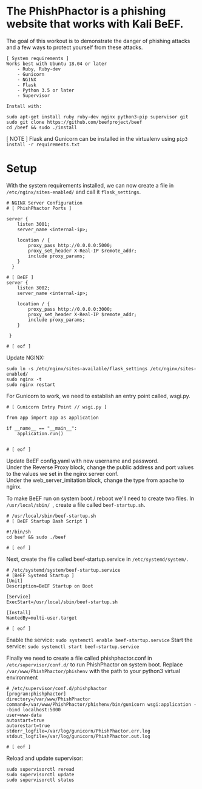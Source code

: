 # The PhishPhactor is a phishing website that works with Kali BeEF.
The goal of this workout is to demonstrate the danger of phishing attacks and a few ways to protect yourself from these attacks.
```
[ System requirements ]
Works best with Ubuntu 18.04 or later
	- Ruby, Ruby-dev
	- Gunicorn
	- NGINX
	- Flask
	- Python 3.5 or later
	- Supervisor

Install with:	

sudo apt-get install ruby ruby-dev nginx python3-pip supervisor git
sudo git clone https://github.com/beefproject/beef
cd /beef && sudo ./install
```
[ NOTE ] Flask and Gunicorn can be installed in the virtualenv using ```pip3 install -r requirements.txt```   

# Setup
With the system requirements installed, we can now create a file in ```/etc/nginx/sites-enabled/``` and call it ```flask_settings```.

```
# NGINX Server Configuration
# [ PhishPhactor Ports ]

server {
	listen 3001;
	server_name <internal-ip>;
	
	location / {
		proxy_pass http://0.0.0.0:5000;
		proxy_set_header X-Real-IP $remote_addr;
		include proxy_params;
	}
  }

# [ BeEF ]
server {
	listen 3002;
	server_name <internal-ip>;

	location / {
		proxy_pass http://0.0.0.0:3000;
		proxy_set_header X-Real-IP $remote_addr;
		include proxy_params;
	}

 }

# [ eof ]
```
Update NGINX:   
```
sudo ln -s /etc/nginx/sites-available/flask_settings /etc/nginx/sites-enabled/
sudo nginx -t
sudo nginx restart
```   
For Gunicorn to work, we need to establish an entry point called, wsgi.py.

```
# [ Gunicorn Entry Point // wsgi.py ]

from app import app as application

if __name__ == "__main__":
	application.run()


# [ eof ]
```   
Update BeEF config.yaml with new username and password.   
Under the Reverse Proxy block, change the public address and port values to the values we set in the nginx server conf.   
Under the web_server_imitation block, change the type from apache to nginx.   

To make BeEF run on system boot / reboot we'll need to create two files.
In ```/usr/local/sbin/ ```, create a file called ```beef-startup.sh```.
``` 
# /usr/local/sbin/beef-startup.sh
# [ BeEF Startup Bash Script ]

#!/bin/sh
cd beef && sudo ./beef

# [ eof ]
```

Next, create the file called beef-startup.service in ```/etc/systemd/system/```.

```
# /etc/systemd/system/beef-startup.service
# [BeEF Systemd Startup ]
[Unit]
Description=BeEF Startup on Boot

[Service]
ExecStart=/usr/local/sbin/beef-startup.sh

[Install]
WantedBy=multi-user.target

# [ eof ]
```
Enable the service: ```sudo systemctl enable beef-startup.service```
Start the service: ```sudo systemctl start beef-startup.service```   

Finally we need to create a file called phishphactor.conf in ```/etc/supervisor/conf.d/``` to run PhishPhactor on system boot. Replace ```/var/www/PhishPhactor/phishenv``` with the path to your python3 virtual environment   
```
# /etc/supervisor/conf.d/phishphactor
[program:phishphactor]
directory=/var/www/PhishPhactor
command=/var/www/PhishPhactor/phishenv/bin/gunicorn wsgi:application --bind localhost:5000
user=www-data
autostart=true
autorestart=true
stderr_logfile=/var/log/gunicorn/PhishPhactor.err.log
stdout_logfile=/var/log/gunicorn/PhishPhactor.out.log

# [ eof ]
```   
Reload and update supervisor:   
```
sudo supervisorctl reread
sudo supervisorctl update
sudo supervisorctl status
```
